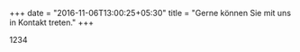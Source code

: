 +++
date = "2016-11-06T13:00:25+05:30"
title = "Gerne können Sie mit uns in Kontakt treten."
+++

1234

